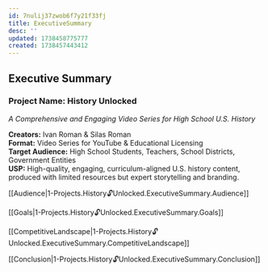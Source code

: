```yaml
---
id: 7nulij37zwob6f7y21f33fj
title: ExecutiveSummary
desc: ''
updated: 1738458775777
created: 1738457443412
---
```

## **Executive Summary**

### **Project Name: History Unlocked**  
*A Comprehensive and Engaging Video Series for High School U.S. History*  

**Creators:** Ivan Roman & Silas Roman  
**Format:** Video Series for YouTube & Educational Licensing  
**Target Audience:** High School Students, Teachers, School Districts, Government Entities  
**USP:** High-quality, engaging, curriculum-aligned U.S. history content, produced with limited resources but expert storytelling and branding.  

[[Audience|1-Projects.History🔓Unlocked.ExecutiveSummary.Audience]]

[[Goals|1-Projects.History🔓Unlocked.ExecutiveSummary.Goals]]

[[CompetitiveLandscape|1-Projects.History🔓Unlocked.ExecutiveSummary.CompetitiveLandscape]]

[[Conclusion|1-Projects.History🔓Unlocked.ExecutiveSummary.Conclusion]]